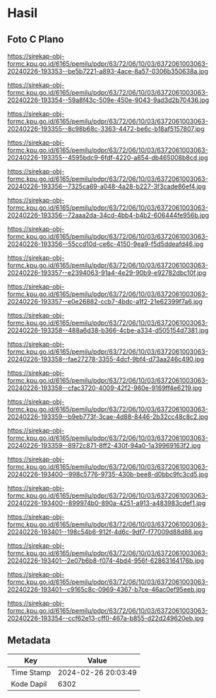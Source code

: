 # Hasil

## Foto C Plano

https://sirekap-obj-formc.kpu.go.id/6165/pemilu/pdpr/63/72/06/10/03/6372061003063-20240226-193353--be5b7221-a893-4ace-8a57-0306b350638a.jpg

https://sirekap-obj-formc.kpu.go.id/6165/pemilu/pdpr/63/72/06/10/03/6372061003063-20240226-193354--59a8f43c-509e-450e-9043-9ad3d2b70436.jpg

https://sirekap-obj-formc.kpu.go.id/6165/pemilu/pdpr/63/72/06/10/03/6372061003063-20240226-193355--8c98b68c-3363-4472-be6c-b18af5157807.jpg

https://sirekap-obj-formc.kpu.go.id/6165/pemilu/pdpr/63/72/06/10/03/6372061003063-20240226-193355--4595bdc9-6fdf-4220-a854-db465008b8cd.jpg

https://sirekap-obj-formc.kpu.go.id/6165/pemilu/pdpr/63/72/06/10/03/6372061003063-20240226-193356--7325ca69-a048-4a28-b227-3f3cade86ef4.jpg

https://sirekap-obj-formc.kpu.go.id/6165/pemilu/pdpr/63/72/06/10/03/6372061003063-20240226-193356--72aaa2da-34cd-4bb4-b4b2-606444fe956b.jpg

https://sirekap-obj-formc.kpu.go.id/6165/pemilu/pdpr/63/72/06/10/03/6372061003063-20240226-193356--55ccd10d-ce6c-4150-9ea9-f5d5ddeafd46.jpg

https://sirekap-obj-formc.kpu.go.id/6165/pemilu/pdpr/63/72/06/10/03/6372061003063-20240226-193357--e2394063-91a4-4e29-90b9-e92782dbc10f.jpg

https://sirekap-obj-formc.kpu.go.id/6165/pemilu/pdpr/63/72/06/10/03/6372061003063-20240226-193357--e0e26882-ccb7-4bdc-a1f2-21e62399f7a6.jpg

https://sirekap-obj-formc.kpu.go.id/6165/pemilu/pdpr/63/72/06/10/03/6372061003063-20240226-193358--488a6d38-b366-4cbe-a334-d505154d7381.jpg

https://sirekap-obj-formc.kpu.go.id/6165/pemilu/pdpr/63/72/06/10/03/6372061003063-20240226-193358--fae27278-3355-4dcf-9bf4-d73aa246c490.jpg

https://sirekap-obj-formc.kpu.go.id/6165/pemilu/pdpr/63/72/06/10/03/6372061003063-20240226-193358--cfac3720-4009-42f2-960e-9169ff4e6219.jpg

https://sirekap-obj-formc.kpu.go.id/6165/pemilu/pdpr/63/72/06/10/03/6372061003063-20240226-193359--b9eb773f-3cae-4d88-8446-2b32cc48c8c2.jpg

https://sirekap-obj-formc.kpu.go.id/6165/pemilu/pdpr/63/72/06/10/03/6372061003063-20240226-193359--8972c871-8ff2-430f-94a0-1a39969163f2.jpg

https://sirekap-obj-formc.kpu.go.id/6165/pemilu/pdpr/63/72/06/10/03/6372061003063-20240226-193400--998c5776-9735-430b-bee8-d0bbc9fc3cd5.jpg

https://sirekap-obj-formc.kpu.go.id/6165/pemilu/pdpr/63/72/06/10/03/6372061003063-20240226-193400--899974b0-890a-4251-a913-a483983cdef1.jpg

https://sirekap-obj-formc.kpu.go.id/6165/pemilu/pdpr/63/72/06/10/03/6372061003063-20240226-193401--198c54b6-912f-4d6c-9df7-f77009d88d88.jpg

https://sirekap-obj-formc.kpu.go.id/6165/pemilu/pdpr/63/72/06/10/03/6372061003063-20240226-193401--2e07b6b8-f074-4bd4-956f-62863164176b.jpg

https://sirekap-obj-formc.kpu.go.id/6165/pemilu/pdpr/63/72/06/10/03/6372061003063-20240226-193401--c9165c8c-0969-4367-b7ce-46ac0ef95eeb.jpg

https://sirekap-obj-formc.kpu.go.id/6165/pemilu/pdpr/63/72/06/10/03/6372061003063-20240226-193354--ccf62e13-cff0-467a-b855-d22d249620eb.jpg


## Metadata

| Key        | Value               |
| ---------- | ------------------- |
| Time Stamp | 2024-02-26 20:03:49 |
| Kode Dapil | 6302                |



